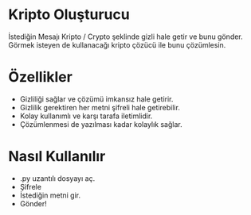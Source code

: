 
# Kripto Oluşturucu

İstediğin Mesajı Kripto / Crypto şeklinde gizli hale getir ve bunu gönder. Görmek isteyen de kullanacağı kripto çözücü ile bunu çözümlesin. 

# Özellikler
- Gizliliği sağlar ve çözümü imkansız hale getirir.
- Gizlilik gerektiren her metni şifreli hale getirebilir.
- Kolay kullanımlı ve karşı tarafa iletimlidir.
- Çözümlenmesi de yazılması kadar kolaylık sağlar.

# Nasıl Kullanılır

- .py uzantılı dosyayı aç.
- Şifrele
- İstediğin metni gir.
- Gönder!

